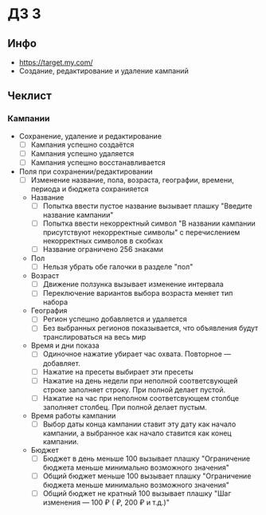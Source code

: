 # ДЗ 3 

## Инфо
- https://target.my.com/
- Создание, редактирование и удаление кампаний

## Чеклист
### Кампании
- Сохранение, удаление и редактирование
	- [ ] Кампания успешно создаётся
	- [ ] Кампания успешно удаляется
	- [ ] Кампания успешно восстанавливается
- Поля при сохранении/редактировании
	- [ ] Изменение название, пола, возраста, географии, времени, периода и бюджета сохранияется
	- Название
		- [ ] Попытка ввести пустое название вызывает плашку "Введите название кампании"
		- [ ] Попытка ввести некорректный символ "В названии кампании присутствуют некорректные символы" с перечислением некорректных символов в скобках
		- [ ] Название ограничено 256 знаками
	- Пол
		- [ ] Нельзя убрать обе галочки в разделе "пол"
	- Возраст
		- [ ] Движение ползунка вызывает изменение интервала
		- [ ] Переключение вариантов выбора возраста меняет тип набора
	- География
		- [ ] Регион успешно добавляется и удаляется
		- [ ] Без выбранных регионов показывается, что объявления будут транслироваться на весь мир
	- Время и дни показа
		- [ ] Одиночное нажатие убирает час охвата. Повторное — добавляет.
		- [ ] Нажатие на пресеты выбирает эти пресеты
		- [ ] Нажатие на день недели при неполной соответсвующей строке заполняет строку. При полной делает пустой.
		- [ ] Нажатие на час при неполном соответсвующем столбце заполняет столбец. При полной делает пустым.
	- Время работы кампании
		- [ ] Выбор даты конца кампании ставит эту дату как начало кампании, а выбранное как начало ставится как конец кампании.
	- Бюджет
		- [ ] Бюджет в день меньше 100 вызывает плашку "Ограничение бюджета меньше минимально возможного значения"
		- [ ] Общий бюджет меньше 100 вызывает плашку "Ограничение бюджета меньше минимально возможного значения"
		- [ ] Общий бюджет не кратный 100 вызывает плашку "Шаг изменения — 100 ₽ ( ₽, 200 ₽ и т.д.)"
